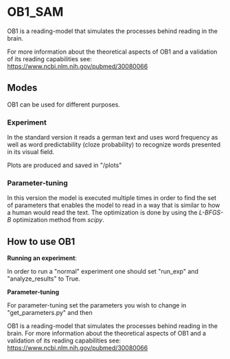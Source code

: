 # OB1_SAM
OB1 is a reading-model that simulates the processes behind reading in the brain. 

For more information about the theoretical aspects of OB1 and a validation of its reading capabilities see: https://www.ncbi.nlm.nih.gov/pubmed/30080066

## Modes
OB1 can be used for different purposes. 
### Experiment
In the standard version it reads a german text and uses word frequency as well as
word predictability (cloze probability) to recognize words presented in its visual field.

Plots are produced and saved in "/plots"

### Parameter-tuning
In this version the model is executed multiple times in order to find the set of parameters that enables the model to 
read in a way that is similar to how a human would read the text. The optimization is done by using the *L-BFGS-B* 
optimization method from *scipy*.


## How to use OB1

**Running an experiment**:

In order to run a "normal" experiment one should set "run_exp" and "analyze_results" to True.

**Parameter-tuning**

For parameter-tuning set the parameters you wish to change in "get_parameters.py" and then 

OB1 is a reading-model that simulates the processes behind reading in the brain. For more information about the theoretical aspects of OB1 and a validation of its reading capabilities see: https://www.ncbi.nlm.nih.gov/pubmed/30080066


